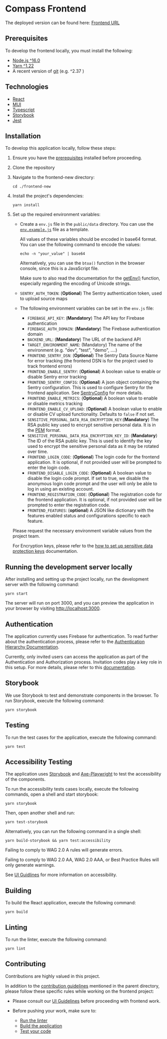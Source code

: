 # Compass Frontend

The deployed version can be found here: [Frontend URL](https://dev.compass.tabiya.tech)
## Prerequisites

To develop the frontend locally, you must install the following:

* [Node.js ^16.0](https://nodejs.org/dist/latest-v16.x/)
* [Yarn ^1.22](https://classic.yarnpkg.com/en/)
* A recent version of [git](https://git-scm.com/) (e.g. ^2.37 )

## Technologies

- [React](https://react.dev/)
- [MUI](https://mui.com/)
- [Typescript](https://www.typescriptlang.org/)
- [Storybook](https://storybook.js.org/)
- [Jest](https://jestjs.io/)

## Installation

To develop this application locally, follow these steps:

1. Ensure you have the [prerequisites](#prerequisites) installed before proceeding.

2. Clone the repository

3. Navigate to the frontend-new directory:

    ```shell
    cd ./frontend-new
    ```

4. Install the project's dependencies:
    ```shell
    yarn install
    ```
5. Set up the required environment variables:

   - Create a `env.js` file in the `public/data` directory. You can use the [`env.example.js`](public/data/env.example.js) file as a template.

     All values of these variables should be encoded in base64 format. You can use the following command to encode the values:
      ```shell
      echo -n "your_value" | base64
      ``` 
     Alternatively, you can use the `btoa()` function in the browser console, since this is a JavaScript file.

     Make sure to also read the documentation for the [getEnv()](./src/envService.ts) function, especially regarding the encoding of Unicode strings.
   - `SENTRY_AUTH_TOKEN`: (**Optional**) The Sentry authentication token, used to upload source maps

   - The following environment variables can be set in the `env.js` file:
     - `FIREBASE_API_KEY`: (**Mandatory**) The API key for Firebase authentication
     - `FIREBASE_AUTH_DOMAIN`: (**Mandatory**) The Firebase authentication domain
     - `BACKEND_URL`: (**Mandatory**) The URL of the backend API
     - `TARGET_ENVIRONMENT_NAME`: (Mandatory) The name of the environment (e.g. "dev", "test", "demo", ....)
     - `FRONTEND_SENTRY_DSN`: (**Optional**) The Sentry Data Source Name for error tracking (the frontend DSN is for the project used to track frontend errors)
     - `FRONTEND_ENABLE_SENTRY`: (**Optional**) A boolean value to enable or disable Sentry error tracking
     - `FRONTEND_SENTRY_CONFIG`: (**Optional**) A json object containing the Sentry configuration. This is used to configure Sentry for the frontend application. See [SentryConfig](./src/sentryInit.ts) for more details.
     - `FRONTEND_ENABLE_METRICS`: (**Optional**) A boolean value to enable or disable metrics tracking
     - `FRONTEND_ENABLE_CV_UPLOAD`: (**Optional**) A boolean value to enable or disable CV upload functionality. Defaults to `false` if not set.
     - `SENSITIVE_PERSONAL_DATA_RSA_ENCRYPTION_KEY`:(**Mandatory**) The RSA public key used to encrypt sensitive personal data. It is in the [PEM](https://www.rfc-editor.org/rfc/rfc7468) format.
     - `SENSITIVE_PERSONAL_DATA_RSA_ENCRYPTION_KEY_ID`: (**Mandatory**) The ID of the RSA public key. This is used to identify the key used to encrypt the sensitive personal data as it may be rotated over time.
     - `FRONTEND_LOGIN_CODE`: (**Optional**) The login code for the frontend application. It is optional, if not provided user will be prompted to enter the login code.
     - `FRONTEND_DISABLE_LOGIN_CODE`: (**Optional**) A boolean value to disable the login code prompt. If set to true, we disable the anonymous login code prompt and the user will only be able to log in using an existing account.
     - `FRONTEND_REGISTRATION_CODE`: (**Optional**) The registration code for the frontend application. It is optional, if not provided user will be prompted to enter the registration code.
     - `FRONTEND_FEATURES`: (**optional**) A JSON like dictionary with the features enabled status and configurations specific to each feature.

   Please request the necessary environment variable values from the project team.
   
   For Encryption keys, please refer to the [how to set up sensitive data protection keys](../sensitive-data-protection.md) documentation.

## Running the development server locally

After installing and setting up the project locally, run the development server with the following command:

```shell
yarn start
```

The server will run on port 3000, and you can preview the application in your browser by visiting [http://localhost:3000](http://localhost:3000).

## Authentication

The application currently uses Firebase for authentication. To read further about the authentication process, please refer to the [Authentication Hierarchy Documentation](authenticationHierarchyDoc.md).

Currently, only invited users can access the application as part of the Authentication and Authorization process. Invitation codes play a key role in this setup. For more details, please refer to this [documentation](/invitations.md).
## Storybook

We use Storybook to test and demonstrate components in the browser. To run Storybook, execute the following command:

```shell
yarn storybook
```
## Testing

To run the test cases for the application, execute the following command:

```shell
yarn test 
```

## Accessibility Testing

The application uses [Storybook](https://storybook.js.org/tutorials/ui-testing-handbook/react/en/accessibility-testing/) and [Axe-Playwright](
https://github.com/abhinaba-ghosh/axe-playwright) to test the accessibility of the components.

To run the accessibility tests cases locally, execute the following commands, open a shell and start storybook:

```shell
yarn storybook
```

Then, open another shell and run:

```
yarn test-storybook
```

Alternatively, you can run the following command in a single shell:
```
yarn build-storybook && yarn test:accessibility
```

Failing to comply to WAG 2.0 A rules will generate errors.

Failing to comply to WAG 2.0 AA, WAG 2.0 AAA, or Best Practice Rules will only generate warnings.

See [UI Guidlines](ui-guidelines.md#accessibility) for more information on accessibility.
## Building

To build the React application, execute the following command:

```shell
yarn build
```

## Linting

To run the linter, execute the following command:

```shell
yarn lint
```

## Contributing

Contributions are highly valued in this project.

In addition to the [contribution guidelines](../README.md#contribution-guidelines) mentioned in the parent directory, please follow these specific rules while working on the frontend project:

- Please consult our [UI Guidelines](ui-guidelines.md) before proceeding with frontend work.

- Before pushing your work, make sure to:
    - [Run the linter](#linting)
    - [Build the application](#building)
    - [Test your code](#testing)

